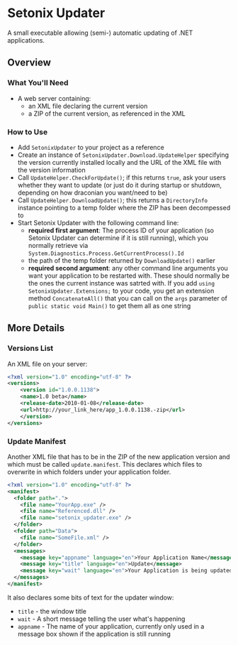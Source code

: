 ﻿# Setonix Updater

A small executable allowing (semi-) automatic updating of .NET applications.

## Overview

### What You'll Need

- A web server containing:
  - an XML file declaring the current version
  - a ZIP of the current version, as referenced in the XML

### How to Use

- Add `SetonixUpdater` to your project as a reference
- Create an instance of `SetonixUpdater.Download.UpdateHelper` specifying the version currently installed locally and the URL of the XML file with the version
  information
- Call `UpdateHelper.CheckForUpdate()`; if this returns `true`, ask your users whether they want to update (or just do it during startup or shutdown, depending
  on how draconian you want/need to be)
- Call `UpdateHelper.DownloadUpdate()`; this returns a `DirectoryInfo` instance pointing to a temp folder where the ZIP has been decompessed to
- Start Setonix Updater with the following command line:
  - **required first argument**: The process ID of your application (so Setonix Updater can determine if it is still running), which you normally retrieve via 
    `System.Diagnostics.Process.GetCurrentProcess().Id`
  - the path of the temp folder returned by `DownloadUpdate()` earlier
  - **required second argument**: any other command line arguments you want your application to be restarted with. These should normally be the ones the 
    current instance was satrted with. If you add `using SetonixUpdater.Extensions;` to your code, you get an extension method `ConcatenateAll()` that you can 
    call on the `args` parameter of `public static void Main()` to get them all as one string


## More Details

### Versions List

An XML file on your server:

```xml
<?xml version="1.0" encoding="utf-8" ?>
<versions>
    <version id="1.0.0.1138">
    <name>1.0 beta</name>
    <release-date>2010-01-08</release-date>
    <url>http://your_link_here/app_1.0.0.1138.-zip</url>
    </version>
</versions>    
```

### Update Manifest

Another XML file that has to be in the ZIP of the new application version and which must be called `update.manifest`. This declares which files to overwrite 
in which folders under your application folder. 

```xml
<?xml version="1.0" encoding="utf-8" ?>
<manifest>
  <folder path=".">
    <file name="YourApp.exe" />
    <file name="Referenced.dll" />
    <file name="setonix_updater.exe" />
  </folder>
  <folder path="Data">
    <file name="SomeFile.xml" />
  </folder>
  <messages>
    <message key="appname" language="en">Your Application Name</message>
    <message key="title" language="en">Update</message>
    <message key="wait" language="en">Your Application is being updated. Please wait...</message>
  </messages>
</manifest>
```

It also declares some bits of text for the updater window:
- `title` - the window title
- `wait` - A short message telling the user what's happening
- `appname` - The name of your application, currently only used in a message box shown if the application is still running
